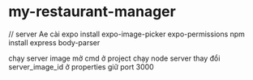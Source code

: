 # my-restaurant-manager
// server
Ae cài
expo install expo-image-picker expo-permissions
npm install express body-parser

chạy server image mở cmd ở project chạy
node server
thay đổi server_image_id ở properties giữ port 3000
